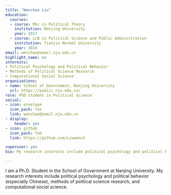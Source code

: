 ```yaml
---
title: "Wenchao Liu"
education:
  courses:
  - course: MSc in Political Theory
    institution: Nanjing University
    year: 2017
  - course: LLB in Political Science and Public Administration
    institution: Tianjin Normal University
    year: 2014
email: wenchao@smail.nju.edu.cn
highlight_name: no
interests:
- Political Psychology and Political Behavior
- Methods of Political Science Research
- Computational Social Science
organizations:
- name: School of Government, Nanjing University
  url: https://public.nju.edu.cn/
role: PhD student in Political Science
social:
- icon: envelope
  icon_pack: fas
  link: wenchao@smail.nju.edu.cn 
- display:
    header: yes
- icon: github
  icon_pack: fab
  link: https://github.com/Liuwench

superuser: yes
bio: My research interests include political psychology and political behavior, methods of political science research, and computational social science.

---
```


I am a Ph.D. Student in the School of Government at Nanjing University.  My research interests include political psychology and political behavior (especially Chinese), methods of political science research, and computational social science.
